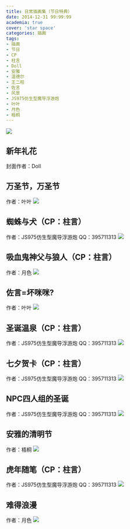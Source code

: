 ```yaml
---
title: 日常插画集（节日特典）
date: 2014-12-31 99:99:99
academia: true
cover: 'star space'
categories: 插画
tags: 
- 插画
- 节日
- CP
- 柱言
- Doll
- 安雅
- 温德尔
- 王二柱
- 佐言
- 风景
- JS975仿生型魔导浮游炮
- 叶叶
- 月色
- 梧桐
---
```

![  ](https://twothousand2017.github.io/images/日常插画节日/新年礼花.jpg)
<!--more-->

## 新年礼花

封面作者：Doll

## 万圣节，万圣节

作者：叶叶
![  ](https://twothousand2017.github.io/images/日常插画节日/万圣节万圣节.jpg)

## 蜘蛛与犬（CP：柱言）

作者：JS975仿生型魔导浮游炮
QQ：395711313
![  ](https://twothousand2017.github.io/images/日常插画节日/二柱佐言万圣节1.jpg)

## 吸血鬼神父与狼人（CP：柱言）

作者：月色
![  ](https://twothousand2017.github.io/images/日常插画节日/二柱佐言万圣节2.jpg)

## 佐言=坏咪咪?

作者：叶叶
![  ](https://twothousand2017.github.io/images/日常插画节日/坏咪咪.jpg)

## 圣诞温泉（CP：柱言）

作者：JS975仿生型魔导浮游炮
QQ：395711313
![  ](https://twothousand2017.github.io/images/日常插画节日/二柱佐言圣诞1.jpg)

## 七夕贺卡（CP：柱言）

作者：JS975仿生型魔导浮游炮
QQ：395711313
![  ](https://twothousand2017.github.io/images/日常插画节日/二柱佐言七夕1.jpg)

## NPC四人组的圣诞

作者：JS975仿生型魔导浮游炮
QQ：395711313
![  ](https://twothousand2017.github.io/images/日常插画节日/四人组圣诞.jpg)

## 安雅的清明节

作者：梧桐
![  ](https://twothousand2017.github.io/images/日常插画节日/安雅清明1.jpg)

## 虎年随笔（CP：柱言）

作者：JS975仿生型魔导浮游炮
QQ：395711313
![  ](https://twothousand2017.github.io/images/日常插画节日/二柱佐言虎年1.jpg)

## 难得浪漫

作者：月色
![  ](https://twothousand2017.github.io/images/日常漫画/难得浪漫.jpg)

